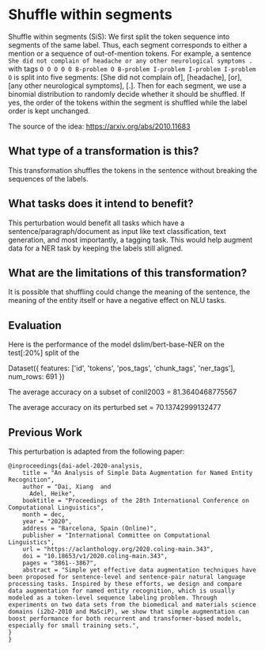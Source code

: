 # Shuffle within segments
Shuffle within segments (SiS): We first split the token sequence into segments of the same label. Thus, each segment corresponds to either a mention or a sequence of out-of-mention tokens. For example, a sentence `She did not complain of headache or any other neurological symptoms .` with tags `O O O O O B-problem O B-problem I-problem I-problem I-problem O` is split into five segments: [She did not complain of], [headache], [or], [any other neurological symptoms], [.]. Then for each segment, we use a binomial distribution to randomly
decide whether it should be shuffled. If yes, the order of the tokens within the segment is shuffled while the label order is kept unchanged.

The source of the idea: https://arxiv.org/abs/2010.11683

## What type of a transformation is this?
This transformation shuffles the tokens in the sentence without breaking the sequences of the labels.

## What tasks does it intend to benefit?
This perturbation would benefit all tasks which have a sentence/paragraph/document as input like text classification, 
text generation, and most importantly, a tagging task.
This would help augment data for a NER task by keeping the labels still aligned.

## What are the limitations of this transformation?
It is possible that shuffling could change the meaning of the sentence, the meaning of the entity itself or have a negative effect on NLU tasks.

## Evaluation

Here is the performance of the model dslim/bert-base-NER on the test[:20%] split of the 

Dataset({
    features: ['id', 'tokens', 'pos_tags', 'chunk_tags', 'ner_tags'],
    num_rows: 691
})

The average accuracy on a subset of conll2003 = 81.3640468775567

The average accuracy on its perturbed set = 70.13742999132477

## Previous Work
This perturbation is adapted from the following paper:
```
@inproceedings{dai-adel-2020-analysis,
    title = "An Analysis of Simple Data Augmentation for Named Entity Recognition",
    author = "Dai, Xiang  and
      Adel, Heike",
    booktitle = "Proceedings of the 28th International Conference on Computational Linguistics",
    month = dec,
    year = "2020",
    address = "Barcelona, Spain (Online)",
    publisher = "International Committee on Computational Linguistics",
    url = "https://aclanthology.org/2020.coling-main.343",
    doi = "10.18653/v1/2020.coling-main.343",
    pages = "3861--3867",
    abstract = "Simple yet effective data augmentation techniques have been proposed for sentence-level and sentence-pair natural language processing tasks. Inspired by these efforts, we design and compare data augmentation for named entity recognition, which is usually modeled as a token-level sequence labeling problem. Through experiments on two data sets from the biomedical and materials science domains (i2b2-2010 and MaSciP), we show that simple augmentation can boost performance for both recurrent and transformer-based models, especially for small training sets.",
}
}
```